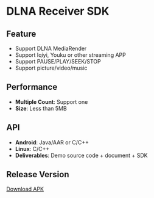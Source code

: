 # DLNA Receiver SDK

## Feature

* Support DLNA MediaRender     
* Support Iqiyi, Youku or other streaming APP      
* Support PAUSE/PLAY/SEEK/STOP     
* Support picture/video/music                     

## Performance       

* **Multiple Count**: Support one                          
* **Size**: Less than 5MB              

## API

* **Android**: Java/AAR or C/C++            
* **Linux**: C/C++     
* **Deliverables**: Demo source code + document + SDK         

## Release Version          
   
[Download APK](https://github.com/WirelessPresentation/WirelessDisplay/releases/download/latest/BJCastTV.apk)

